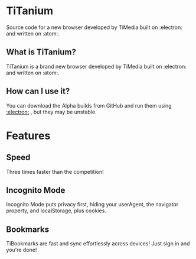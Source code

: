 # TiTanium
Source code for a new browser developed by TiMedia built on :electron: and written on :atom:.

## What is TiTanium?
TiTanium is a brand new browser developed by TiMedia built on :electron: and written on :atom:.

## How can I use it?
You can download the Alpha builds from GitHub and run them using [:electron:](https://electronjs.org)	, but they may be unstable.

# Features

## Speed
Three times faster than the competition!

## Incognito Mode
Incognito Mode puts privacy first, hiding your userAgent, the navigator property, and localStorage, plus cookies.

## Bookmarks
TiBookmarks are fast and sync effortlessly across devices! Just sign in and you're done!
